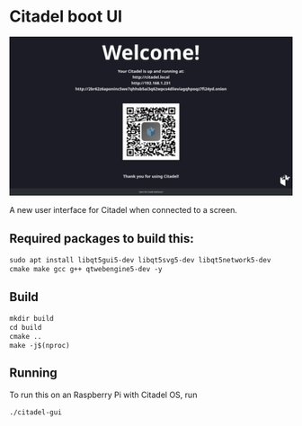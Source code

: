 # Citadel boot UI

![Example](example.png)

A new user interface for Citadel when connected to a screen.


## Required packages to build this:

```
sudo apt install libqt5gui5-dev libqt5svg5-dev libqt5network5-dev cmake make gcc g++ qtwebengine5-dev -y
```

## Build

```
mkdir build
cd build
cmake ..
make -j$(nproc)
```

## Running

To run this on an Raspberry Pi with Citadel OS, run
```
./citadel-gui
```
